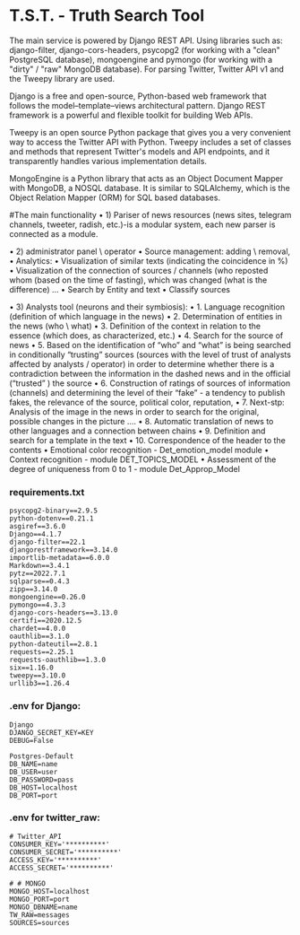 # T.S.T. - Truth Search Tool


The main service is powered by Django REST API. Using libraries such as: django-filter, django-cors-headers, psycopg2 (for working with a "clean" PostgreSQL database), mongoengine and pymongo (for working with a "dirty" / "raw" MongoDB database). For parsing Twitter, Twitter API v1 and the Tweepy library are used.

Django is a free and open-source, Python-based web framework that follows the model–template–views architectural pattern. Django REST framework is a powerful and flexible toolkit for building Web APIs.

Tweepy is an open source Python package that gives you a very convenient way to access the Twitter API with Python. Tweepy includes a set of classes and methods that represent Twitter's models and API endpoints, and it transparently handles various implementation details.

MongoEngine is a Python library that acts as an Object Document Mapper with MongoDB, a NOSQL database. It is similar to SQLAlchemy, which is the Object Relation Mapper (ORM) for SQL based databases.


#The main functionality
• 1) Pariser of news resources (news sites, telegram channels, tweeter, radish, etc.)-is a modular system, each new parser is connected as a module.

• 2) administrator panel \ operator
• Source management: adding \ removal,
• Analytics:
• Visualization of similar texts (indicating the coincidence in %)
• Visualization of the connection of sources / channels (who reposted whom (based on the time of fasting), which was changed (what is the difference) ...
• Search by Entity and text
• Classify sources

• 3) Analysts tool (neurons and their symbiosis):
• 1. Language recognition (definition of which language in the news)
• 2. Determination of entities in the news (who \ what)
• 3. Definition of the context in relation to the essence (which does, as characterized, etc.)
• 4. Search for the source of news
• 5. Based on the identification of “who” and “what” is being searched in conditionally “trusting” sources (sources with the level of trust of analysts affected by analysts / operator) in order to determine whether there is a contradiction between the information in the dashed news and in the official (“trusted” ) the source
• 6. Construction of ratings of sources of information (channels) and determining the level of their “fake” - a tendency to publish fakes, the relevance of the source, political color, reputation,
• 7. Next-stp: Analysis of the image in the news in order to search for the original, possible changes in the picture ....
• 8. Automatic translation of news to other languages and a connection between chains
• 9. Definition and search for a template in the text
• 10. Correspondence of the header to the contents
• Emotional color recognition - Det_emotion_model module
• Context recognition - module DET_TOPICS_MODEL
• Assessment of the degree of uniqueness from 0 to 1 - module Det_Approp_Model

### requirements.txt
```
psycopg2-binary==2.9.5
python-dotenv==0.21.1
asgiref==3.6.0
Django==4.1.7
django-filter==22.1
djangorestframework==3.14.0
importlib-metadata==6.0.0
Markdown==3.4.1
pytz==2022.7.1
sqlparse==0.4.3
zipp==3.14.0
mongoengine==0.26.0
pymongo==4.3.3
django-cors-headers==3.13.0
certifi==2020.12.5
chardet==4.0.0
oauthlib==3.1.0
python-dateutil==2.8.1
requests==2.25.1
requests-oauthlib==1.3.0
six==1.16.0
tweepy==3.10.0
urllib3==1.26.4
```

### .env for Django:
```
Django
DJANGO_SECRET_KEY=KEY
DEBUG=False

Postgres-Default
DB_NAME=name
DB_USER=user
DB_PASSWORD=pass
DB_HOST=localhost
DB_PORT=port
```

### .env for twitter_raw:
```
# Twitter_API
CONSUMER_KEY='**********'
CONSUMER_SECRET='**********'
ACCESS_KEY='**********'
ACCESS_SECRET='**********'

# # MONGO
MONGO_HOST=localhost
MONGO_PORT=port
MONGO_DBNAME=name
TW_RAW=messages
SOURCES=sources
```
